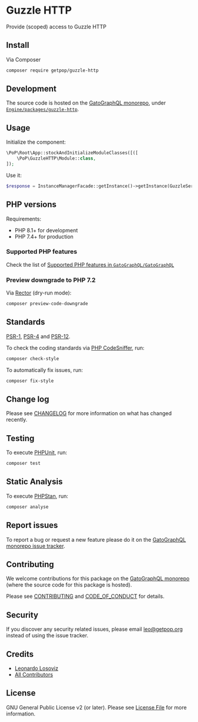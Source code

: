 # Guzzle HTTP

<!--
[![Build Status][ico-travis]][link-travis]
[![Quality Score][ico-code-quality]][link-code-quality]
[![Software License][ico-license]](LICENSE.md)
[![Latest Version on Packagist][ico-version]][link-packagist]
[![Coverage Status][ico-scrutinizer]][link-scrutinizer]
[![Total Downloads][ico-downloads]][link-downloads]
-->

Provide (scoped) access to Guzzle HTTP

## Install

Via Composer

``` bash
composer require getpop/guzzle-http
```

## Development

The source code is hosted on the [GatoGraphQL monorepo](https://github.com/GatoGraphQL/GatoGraphQL), under [`Engine/packages/guzzle-http`](https://github.com/GatoGraphQL/GatoGraphQL/tree/master/layers/Engine/packages/guzzle-http).

## Usage

Initialize the component:

``` php
\PoP\Root\App::stockAndInitializeModuleClasses([([
    \PoP\GuzzleHTTP\Module::class,
]);
```

Use it:

```php
$response = InstanceManagerFacade::getInstance()->getInstance(GuzzleServiceInterface::class)->sendHTTPRequest(new RequestInput('GET', $url));
```

## PHP versions

Requirements:

- PHP 8.1+ for development
- PHP 7.4+ for production

### Supported PHP features

Check the list of [Supported PHP features in `GatoGraphQL/GatoGraphQL`](https://github.com/GatoGraphQL/GatoGraphQL/blob/master/docs/supported-php-features.md)

### Preview downgrade to PHP 7.2

Via [Rector](https://github.com/rectorphp/rector) (dry-run mode):

```bash
composer preview-code-downgrade
```

## Standards

[PSR-1](https://www.php-fig.org/psr/psr-1), [PSR-4](https://www.php-fig.org/psr/psr-4) and [PSR-12](https://www.php-fig.org/psr/psr-12).

To check the coding standards via [PHP CodeSniffer](https://github.com/squizlabs/PHP_CodeSniffer), run:

``` bash
composer check-style
```

To automatically fix issues, run:

``` bash
composer fix-style
```

## Change log

Please see [CHANGELOG](CHANGELOG.md) for more information on what has changed recently.

## Testing

To execute [PHPUnit](https://phpunit.de/), run:

``` bash
composer test
```

## Static Analysis

To execute [PHPStan](https://github.com/phpstan/phpstan), run:

``` bash
composer analyse
```

## Report issues

To report a bug or request a new feature please do it on the [GatoGraphQL monorepo issue tracker](https://github.com/GatoGraphQL/GatoGraphQL/issues).

## Contributing

We welcome contributions for this package on the [GatoGraphQL monorepo](https://github.com/GatoGraphQL/GatoGraphQL) (where the source code for this package is hosted).

Please see [CONTRIBUTING](CONTRIBUTING.md) and [CODE_OF_CONDUCT](CODE_OF_CONDUCT.md) for details.

## Security

If you discover any security related issues, please email leo@getpop.org instead of using the issue tracker.

## Credits

- [Leonardo Losoviz][link-author]
- [All Contributors][link-contributors]

## License

GNU General Public License v2 (or later). Please see [License File](LICENSE.md) for more information.

[ico-version]: https://img.shields.io/packagist/v/getpop/guzzle-http.svg?style=flat-square
[ico-license]: https://img.shields.io/badge/license-GPLv2-brightgreen.svg?style=flat-square
[ico-travis]: https://img.shields.io/travis/getpop/guzzle-http/master.svg?style=flat-square
[ico-scrutinizer]: https://img.shields.io/scrutinizer/coverage/g/getpop/guzzle-http.svg?style=flat-square
[ico-code-quality]: https://img.shields.io/scrutinizer/g/getpop/guzzle-http.svg?style=flat-square
[ico-downloads]: https://img.shields.io/packagist/dt/getpop/guzzle-http.svg?style=flat-square

[link-packagist]: https://packagist.org/packages/getpop/guzzle-http
[link-travis]: https://travis-ci.org/getpop/guzzle-http
[link-scrutinizer]: https://scrutinizer-ci.com/g/getpop/guzzle-http/code-structure
[link-code-quality]: https://scrutinizer-ci.com/g/getpop/guzzle-http
[link-downloads]: https://packagist.org/packages/getpop/guzzle-http
[link-author]: https://github.com/leoloso
[link-contributors]: ../../../../../../contributors
